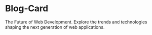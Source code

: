 # Blog-Card
The Future of Web Development. Explore the trends and technologies shaping the next generation of web applications.
